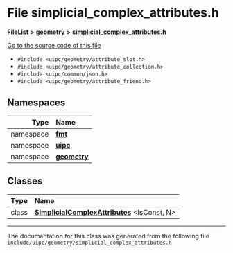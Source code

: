 

# File simplicial\_complex\_attributes.h



[**FileList**](files.md) **>** [**geometry**](dir_04894967a28d068f10a69f6e8a07a2cb.md) **>** [**simplicial\_complex\_attributes.h**](simplicial__complex__attributes_8h.md)

[Go to the source code of this file](simplicial__complex__attributes_8h_source.md)



* `#include <uipc/geometry/attribute_slot.h>`
* `#include <uipc/geometry/attribute_collection.h>`
* `#include <uipc/common/json.h>`
* `#include <uipc/geometry/attribute_friend.h>`













## Namespaces

| Type | Name |
| ---: | :--- |
| namespace | [**fmt**](namespacefmt.md) <br> |
| namespace | [**uipc**](namespaceuipc.md) <br> |
| namespace | [**geometry**](namespaceuipc_1_1geometry.md) <br> |


## Classes

| Type | Name |
| ---: | :--- |
| class | [**SimplicialComplexAttributes**](classuipc_1_1geometry_1_1_simplicial_complex_attributes.md) &lt;IsConst, N&gt;<br> |



















































------------------------------
The documentation for this class was generated from the following file `include/uipc/geometry/simplicial_complex_attributes.h`

